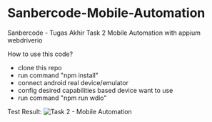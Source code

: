 # Sanbercode-Mobile-Automation
Sanbercode - Tugas Akhir Task 2 Mobile Automation with appium webdriverio

How to use this code?
- clone this repo
- run command "npm install"
- connect android real device/emulator
- config desired capabilities based device want to use
- run command "npm run wdio"

Test Result:
![Task 2 - Mobile Automation](https://user-images.githubusercontent.com/17744851/221365729-36477bc2-43e4-40ec-965f-096c5543c990.png)
